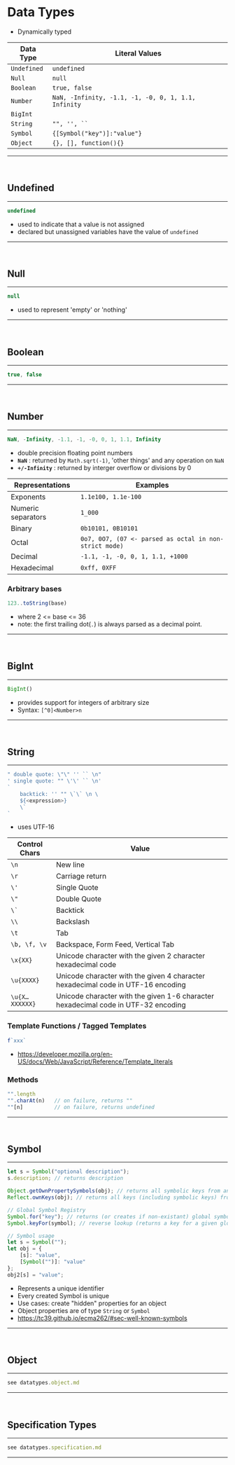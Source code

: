 # Data Types
- Dynamically typed

| Data Type   | Literal Values     |
|-------------|--------------------|
| `Undefined` | `undefined`        |
| `Null`      | `null`             |
| `Boolean`   | `true, false`      |
| `Number`    | `NaN, -Infinity, -1.1, -1, -0, 0, 1, 1.1, Infinity`|
| `BigInt`    |                    |
| `String`    | ```"", '', `` ```  |
| `Symbol`    | `{[Symbol("key")]:"value"}`|
| `Object`    | `{}, [], function(){}` |
---
<br>

## Undefined
---
```js
undefined
```
- used to indicate that a value is not assigned
- declared but unassigned variables have the value of `undefined`
---
<br>

## Null
---
```js
null
```
- used to represent 'empty' or 'nothing'
---
<br>

## Boolean
---
```js
true, false
```
---
<br>

## Number
---
```js
NaN, -Infinity, -1.1, -1, -0, 0, 1, 1.1, Infinity
```
- double precision floating point numbers
- **`NaN`** : returned by `Math.sqrt(-1)`, 'other things' and any operation on `NaN`
- **`+/-Infinity`** : returned by interger overflow or divisions by 0

| Representations    | Examples             |
|--------------------|----------------------|
| Exponents          | `1.1e100, 1.1e-100`  |
| Numeric separators | `1_000`              |
| Binary             | `0b10101, 0B10101`   |
| Octal              | `0o7, 0O7, (07 <- parsed as octal in non-strict mode)` |
| Decimal            | `-1.1, -1, -0, 0, 1, 1.1, +1000` |
| Hexadecimal        | `0xff, 0XFF`         |

### Arbitrary bases
```js
123..toString(base)
```
- where 2 <= base <= 36
- note: the first trailing dot(`.`) is always parsed as a decimal point.
---
<br>

## BigInt
---
```js
BigInt()
```
- provides support for integers of arbitrary size
- Syntax: `[^0]<Number>n`
---
<br>

## String
---
```js
" double quote: \"\" '' `` \n"
' single quote: "" \'\' `` \n'
`
    backtick: '' "" \`\` \n \
    ${<expression>}
    \`
`
```
- uses UTF-16

| Control Chars | Value             |
|---------------|-------------------|
| `\n`          | New line          |
| `\r`          | Carriage return   |
| `\'`          | Single Quote      |
| `\"`          | Double Quote      |
| ``` \` ```    | Backtick          |
| `\\`          | Backslash         |
| `\t`          | Tab               |
| `\b, \f, \v`  | Backspace, Form Feed, Vertical Tab |
| `\x{XX}`      | Unicode character with the given 2 character hexadecimal code |
| `\u{XXXX}`    | Unicode character with the given 4 character hexadecimal code in UTF-16 encoding   |
| `\u{X…XXXXXX}`| Unicode character with the given 1-6 character hexadecimal code in UTF-32 encoding |

### Template Functions / Tagged Templates
```js
f`xxx`
```
- https://developer.mozilla.org/en-US/docs/Web/JavaScript/Reference/Template_literals
### Methods
```js
"".length
"".charAt(n)   // on failure, returns ""
""[n]          // on failure, returns undefined
```
---
<br>

## Symbol
---
```js
let s = Symbol("optional description");
s.description; // returns description

Object.getOwnPropertySymbols(obj); // returns all symbolic keys from an object
Reflect.ownKeys(obj); // returns all keys (including symbolic keys) from an object

// Global Symbol Registry
Symbol.for("key"); // returns (or creates if non-existant) global symbol
Symbol.keyFor(symbol); // reverse lookup (returns a key for a given global symbol)

// Symbol usage
let s = Symbol("");
let obj = {
    [s]: "value",
    [Symbol("")]: "value"
};
obj2[s] = "value";
```
- Represents a unique identifier
- Every created Symbol is unique
- Use cases: create "hidden" properties for an object
- Object properties are of type `String` or `Symbol`
- https://tc39.github.io/ecma262/#sec-well-known-symbols
---
<br>

## Object
---
```js
see datatypes.object.md
```
---
<br>

## Specification Types
---
```js
see datatypes.specification.md
```
---
